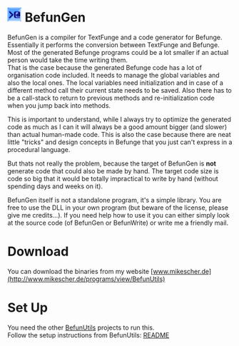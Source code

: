 ![](https://raw.githubusercontent.com/Mikescher/BefunUtils/master/README-FILES/icon_BefunGen.png) BefunGen
========

BefunGen is  a compiler for TextFunge and a code generator for Befunge.  
Essentially it performs the conversion between TextFunge and Befunge. Most of the generated Befunge programs could be a lot smaller if an actual person would take the time writing them.  
That is the case because the generated Befunge code has a lot of organisation code included. It needs to manage the global variables and also the local ones. The local variables need initialization and in case of a different method call their current state needs to be saved. Also there has to be a call-stack to return to previous methods and re-initialization code when you jump back into methods.

This is important to understand, while I always try to optimize the generated code as much as I can it will always be a good amount bigger (and slower) than actual human-made code. This is also the case because there are neat little "tricks" and design concepts in Befunge that you just can't express in a procedural language.

But thats not really the problem, because the target of BefunGen is **not** generate code that could also be made by hand. The target code size is code so big that it would be totally impractical to write by hand (without spending days and weeks on it).

BefunGen itself is not a standalone program, it's a simple library. You are free to use the DLL in your own program (but beware of the license, please give me credits...). If you need help how to use it you can either simply look at the source code (of BefunGen or BefunWrite) or write me a friendly mail.


Download
========

You can download the binaries from my website [www.mikescher.de](http://www.mikescher.de/programs/view/BefunUtils)

Set Up
======

You need the other [BefunUtils](https://github.com/Mikescher/BefunUtils) projects to run this.  
Follow the setup instructions from BefunUtils: [README](https://github.com/Mikescher/BefunUtils/blob/master/README.md)
